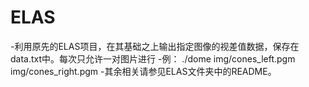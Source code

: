 # ELAS
-利用原先的ELAS项目，在其基础之上输出指定图像的视差值数据，保存在data.txt中。每次只允许一对图片进行
 -例： ./dome img/cones_left.pgm img/cones_right.pgm
 -其余相关请参见ELAS文件夹中的README。
